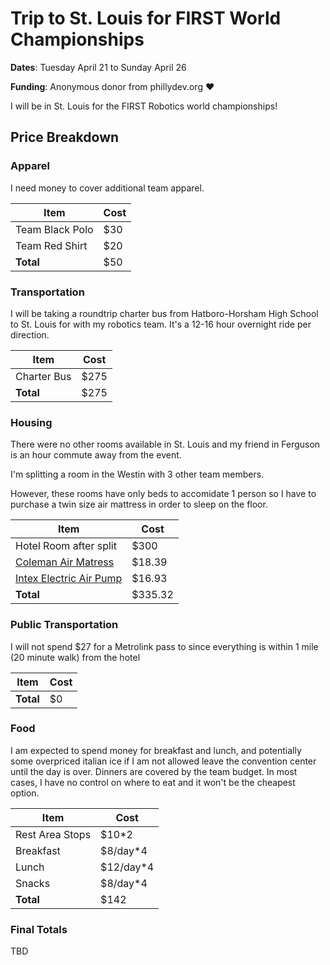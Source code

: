 # Trip to St. Louis for FIRST World Championships

**Dates**: Tuesday April 21 to Sunday April 26

**Funding**: Anonymous donor from phillydev.org :heart:

I will be in St. Louis for the FIRST Robotics world championships!


## Price Breakdown

### Apparel

I need money to cover additional team apparel. 

| Item | Cost |
|--------|------|
| Team Black Polo | $30 |
| Team Red Shirt | $20 |
| **Total** | $50 |

### Transportation

I will be taking a roundtrip charter bus from Hatboro-Horsham High School to St. Louis for with my robotics team. It's a 12-16 hour overnight ride per direction.

| Item | Cost |
|--------|------|
| Charter Bus | $275 |
| **Total** | $275 |

### Housing

There were no other rooms available in St. Louis and my friend in Ferguson is an hour commute away from the event.

I'm splitting a room in the Westin with 3 other team members.

However, these rooms have only beds to accomidate 1 person so I have to purchase a twin size air mattress in order to sleep on the floor.

| Item | Cost |
|--------|------|
| Hotel Room after split | $300 |
| [Coleman Air Matress](http://www.walmart.com/ip/Coleman-Twin-Sized-Flocked-Air-Bed/5303858) | $18.39 |
| [Intex Electric Air Pump](http://www.walmart.com/ip/Intex-Quick-Fill-AC-Electric-Airbed-Pump/33563033) | $16.93 |
| **Total** | $335.32 |


### Public Transportation

I will not spend $27 for a Metrolink pass to since everything is within 1 mile (20 minute walk) from the hotel 

| Item | Cost |
|--------|------|
| **Total** | $0 |

### Food

I am expected to spend money for breakfast and lunch, and potentially some overpriced italian ice if I am not allowed leave the convention center until the day is over. Dinners are covered by the team budget. In most cases, I have no control on where to eat and it won't be the cheapest option.

| Item | Cost |
|--------|------|
| Rest Area Stops | $10*2 |
| Breakfast | $8/day*4 |
| Lunch | $12/day*4 |
| Snacks | $8/day*4 |
| **Total** | $142 |

### Final Totals

TBD
